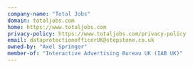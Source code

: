 ```yaml
---
company-name: "Total Jobs"
domain: totaljobs.com
home: https://www.totaljobs.com
privacy-policy: https://www.totaljobs.com/privacy-policy
email: dataprotectionofficerUK@stepstone.co.uk
owned-by: "Axel Springer"
member-of: "Interactive Advertising Bureau UK (IAB UK)"
---
```




